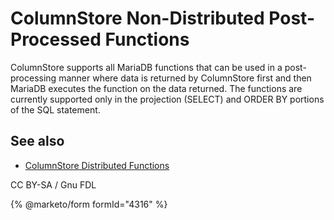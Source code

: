 
# ColumnStore Non-Distributed Post-Processed Functions

ColumnStore supports all MariaDB functions that can be used in a post-processing manner where data is returned by ColumnStore first and then MariaDB executes the function on the data returned. The functions are currently supported only in the projection (SELECT) and ORDER BY portions of the SQL statement.


## See also


* [ColumnStore Distributed Functions](columnstore-distributed-functions.md)


CC BY-SA / Gnu FDL


{% @marketo/form formId="4316" %}
